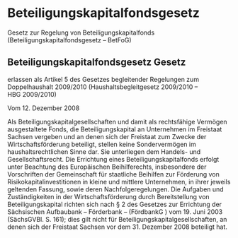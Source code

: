 # Beteiligungskapitalfondsgesetz

Gesetz zur Regelung von Beteiligungskapitalfonds (Beteiligungskapitalfondsgesetz – BetFoG)

## Beteiligungskapitalfondsgesetz Gesetz

erlassen als Artikel 5 des Gesetzes begleitender Regelungen zum Doppelhaushalt 2009/2010 
         (Haushaltsbegleitgesetz 2009/2010 – HBG 2009/2010)

Vom 12. Dezember 2008

Als Beteiligungskapitalgesellschaften und damit als rechtsfähige Vermögen ausgestaltete Fonds, die Beteiligungskapital an Unternehmen im Freistaat Sachsen vergeben und an denen sich der Freistaat zum Zwecke der Wirtschaftsförderung beteiligt, stellen keine Sondervermögen im haushaltsrechtlichen Sinne dar. Sie unterliegen dem Handels- und Gesellschaftsrecht. Die Errichtung eines Beteiligungskapitalfonds erfolgt unter Beachtung des Europäischen Beihilferechts, insbesondere der Vorschriften der Gemeinschaft für staatliche Beihilfen zur Förderung von Risikokapitalinvestitionen in kleine und mittlere Unternehmen, in ihrer jeweils geltenden Fassung, sowie deren Nachfolgeregelungen. Die Aufgaben und Zuständigkeiten in der Wirtschaftsförderung durch Bereitstellung von Beteiligungskapital richten sich nach § 2 des Gesetzes zur Errichtung der Sächsischen Aufbaubank – Förderbank – (FördbankG ) vom 19. Juni 2003 (SächsGVBl. S. 161); dies gilt nicht für Beteiligungskapitalgesellschaften, an denen sich der Freistaat Sachsen vor dem 31. Dezember 2008 beteiligt hat.

